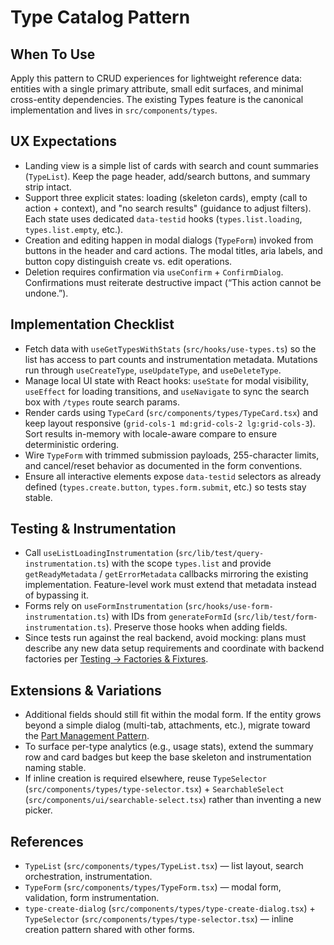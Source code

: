 # Type Catalog Pattern

## When To Use
Apply this pattern to CRUD experiences for lightweight reference data: entities with a single primary attribute, small edit surfaces, and minimal cross-entity dependencies. The existing Types feature is the canonical implementation and lives in `src/components/types`.

## UX Expectations
- Landing view is a simple list of cards with search and count summaries (`TypeList`). Keep the page header, add/search buttons, and summary strip intact.
- Support three explicit states: loading (skeleton cards), empty (call to action + context), and "no search results" (guidance to adjust filters). Each state uses dedicated `data-testid` hooks (`types.list.loading`, `types.list.empty`, etc.).
- Creation and editing happen in modal dialogs (`TypeForm`) invoked from buttons in the header and card actions. The modal titles, aria labels, and button copy distinguish create vs. edit operations.
- Deletion requires confirmation via `useConfirm` + `ConfirmDialog`. Confirmations must reiterate destructive impact (“This action cannot be undone.”).

## Implementation Checklist
- Fetch data with `useGetTypesWithStats` (`src/hooks/use-types.ts`) so the list has access to part counts and instrumentation metadata. Mutations run through `useCreateType`, `useUpdateType`, and `useDeleteType`.
- Manage local UI state with React hooks: `useState` for modal visibility, `useEffect` for loading transitions, and `useNavigate` to sync the search box with `/types` route search params.
- Render cards using `TypeCard` (`src/components/types/TypeCard.tsx`) and keep layout responsive (`grid-cols-1 md:grid-cols-2 lg:grid-cols-3`). Sort results in-memory with locale-aware compare to ensure deterministic ordering.
- Wire `TypeForm` with trimmed submission payloads, 255-character limits, and cancel/reset behavior as documented in the form conventions.
- Ensure all interactive elements expose `data-testid` selectors as already defined (`types.create.button`, `types.form.submit`, etc.) so tests stay stable.

## Testing & Instrumentation
- Call `useListLoadingInstrumentation` (`src/lib/test/query-instrumentation.ts`) with the scope `types.list` and provide `getReadyMetadata` / `getErrorMetadata` callbacks mirroring the existing implementation. Feature-level work must extend that metadata instead of bypassing it.
- Forms rely on `useFormInstrumentation` (`src/hooks/use-form-instrumentation.ts`) with IDs from `generateFormId` (`src/lib/test/form-instrumentation.ts`). Preserve those hooks when adding fields.
- Since tests run against the real backend, avoid mocking: plans must describe any new data setup requirements and coordinate with backend factories per [Testing → Factories & Fixtures](../../testing/factories_and_fixtures.md).

## Extensions & Variations
- Additional fields should still fit within the modal form. If the entity grows beyond a simple dialog (multi-tab, attachments, etc.), migrate toward the [Part Management Pattern](./part_management.md).
- To surface per-type analytics (e.g., usage stats), extend the summary row and card badges but keep the base skeleton and instrumentation naming stable.
- If inline creation is required elsewhere, reuse `TypeSelector` (`src/components/types/type-selector.tsx`) + `SearchableSelect` (`src/components/ui/searchable-select.tsx`) rather than inventing a new picker.

## References
- `TypeList` (`src/components/types/TypeList.tsx`) — list layout, search orchestration, instrumentation.
- `TypeForm` (`src/components/types/TypeForm.tsx`) — modal form, validation, form instrumentation.
- `type-create-dialog` (`src/components/types/type-create-dialog.tsx`) + `TypeSelector` (`src/components/types/type-selector.tsx`) — inline creation pattern shared with other forms.
